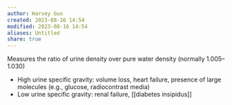 ```yaml
---
author: Harvey Guo
created: 2023-08-16 14:54
modified: 2023-08-16 14:54
aliases: Untitled
share: true
---
```

Measures the ratio of urine density over pure water density (normally 1.005–1.030) 
- High urine specific gravity: volume loss, heart failure, presence of large molecules (e.g., glucose, radiocontrast media) 
- Low urine specific gravity: renal failure, [[diabetes insipidus]]